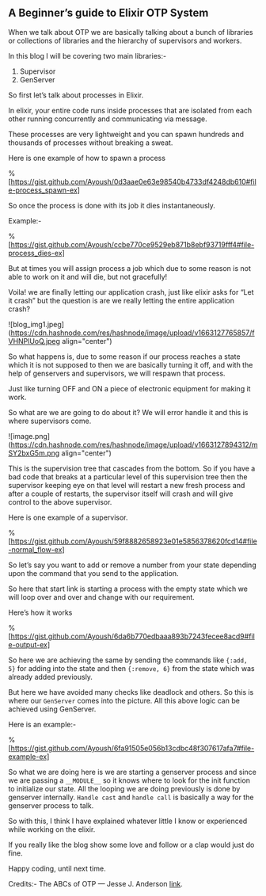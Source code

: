 ## A Beginner’s guide to Elixir OTP System

When we talk about OTP we are basically talking about a bunch of libraries or collections of libraries and the hierarchy of supervisors and workers.

In this blog I will be covering two main libraries:-

1. Supervisor
2. GenServer

So first let’s talk about processes in Elixir.

In elixir, your entire code runs inside processes that are isolated from each other running concurrently and communicating via message.

These processes are very lightweight and you can spawn hundreds and thousands of processes without breaking a sweat.

Here is one example of how to spawn a process

%[https://gist.github.com/Ayoush/0d3aae0e63e98540b4733df4248db610#file-process_spawn-ex] 

So once the process is done with its job it dies instantaneously.

Example:-

%[https://gist.github.com/Ayoush/ccbe770ce9529eb871b8ebf93719fff4#file-process_dies-ex]

But at times you will assign process a job which due to some reason is not able to work on it and will die, but not gracefully!

Voila! we are finally letting our application crash, just like elixir asks for “Let it crash” but the question is are we really letting the entire application crash?


![blog_img1.jpeg](https://cdn.hashnode.com/res/hashnode/image/upload/v1663127765857/fVHNPlUoQ.jpeg align="center")

So what happens is, due to some reason if our process reaches a state which it is not supposed to then we are basically turning it off, and with the help of genservers and supervisors, we will respawn that process.

Just like turning OFF and ON a piece of electronic equipment for making it work.

So what are we are going to do about it? We will error handle it and this is where supervisors come.


![image.png](https://cdn.hashnode.com/res/hashnode/image/upload/v1663127894312/mSY2bxG5m.png align="center")


This is the supervision tree that cascades from the bottom. So if you have a bad code that breaks at a particular level of this supervision tree then the supervisor keeping eye on that level will restart a new fresh process and after a couple of restarts, the supervisor itself will crash and will give control to the above supervisor.

Here is one example of a supervisor.

%[https://gist.github.com/Ayoush/59f8882658923e01e5856378620fcd14#file-normal_flow-ex]

So let’s say you want to add or remove a number from your state depending upon the command that you send to the application.

So here that start link is starting a process with the empty state which we will loop over and over and change with our requirement.

Here’s how it works

%[https://gist.github.com/Ayoush/6da6b770edbaaa893b7243fecee8acd9#file-output-ex]

So here we are achieving the same by sending the commands like `{:add, 5}` for adding into the state and then `{:remove, 6}` from the state which was already added previously.

But here we have avoided many checks like deadlock and others. So this is where our `GenServer` comes into the picture. All this above logic can be achieved using GenServer.

Here is an example:-

%[https://gist.github.com/Ayoush/6fa91505e056b13cdbc48f307617afa7#file-example-ex]

So what we are doing here is we are starting a genserver process and since we are passing a `__MODULE__` so it knows where to look for the init function to initialize our state. All the looping we are doing previously is done by genserver internally. `Handle cast` and `handle call` is basically a way for the genserver process to talk.

So with this, I think I have explained whatever little I know or experienced while working on the elixir.

If you really like the blog show some love and follow or a clap would just do fine.

Happy coding, until next time.

Credits:- The ABCs of OTP — Jesse J. Anderson [link](https://www.youtube.com/watch?v=4SCwubzqsVU).











